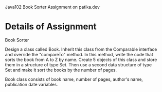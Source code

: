 Java102 Book Sorter Assignment on patika.dev

# Details of Assignment

Book Sorter

Design a class called Book. Inherit this class from the Comparable interface and override the "compareTo" method. In this method, write the code that sorts the book from A to Z by name. Create 5 objects of this class and store them in a structure of type Set. Then use a second data structure of type Set and make it sort the books by the number of pages.

Book class consists of book name, number of pages, author's name, publication date variables.